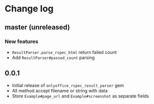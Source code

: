 # Change log

## master (unreleased)
### New features
* `ResultParser.parse_rspec_html` return failed count
* Add `ResultParser#passed_count` parsing

## 0.0.1
* Initial release of `onlyoffice_rspec_result_parser` gem
* All method accept filename or string with data
* Store `Example#page_url` and `Example#screenshot` as separate fields